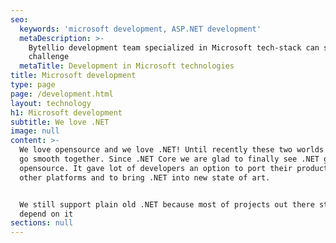 ```yaml
---
seo:
  keywords: 'microsoft development, ASP.NET development'
  metaDescription: >-
    Bytellio development team specialized in Microsoft tech-stack can solve any
    challenge  
  metaTitle: Development in Microsoft technologies
title: Microsoft development
type: page
page: /development.html
layout: technology
h1: Microsoft development
subtitle: We love .NET
image: null
content: >-
  We love opensource and we love .NET! Until recently these two worlds did not
  go smooth together. Since .NET Core we are glad to finally see .NET going
  opensource. It gave lot of developers an option to port their products to
  other platforms and to bring .NET into new state of art.


  We still support plain old .NET because most of projects out there still
  depend on it
sections: null
---
```


